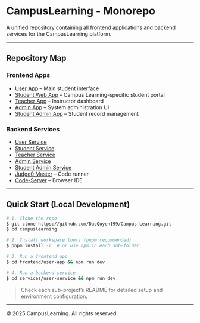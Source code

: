 # CampusLearning - Monorepo

A unified repository containing all frontend applications and backend services for the CampusLearning platform.

---

## Repository Map

### Frontend Apps

* [User App](frontend/user-app/README.md) – Main student interface
* [Student Web App](frontend/user-sinhvienapp/README.md) – Campus Learning-specific student portal
* [Teacher App](frontend/teacher-app/README.md) – Instructor dashboard
* [Admin App](frontend/admin-app/README.md) – System administration UI
* [Student Admin App](frontend/admin-sinhvienapp/README.md) – Student record management

### Backend Services

* [User Service](services/user-service/README.md)
* [Student Service](services/user-sinhvienservice/README.md)
* [Teacher Service](services/teacher-service/README.md)
* [Admin Service](services/admin-service/README.md)
* [Student Admin Service](services/admin-sinhvienservice/README.md)
* [Judge0 Master](services/judge0-master/README.md) – Code runner
* [Code-Server](services/code-server/README.md) – Browser IDE

---

## Quick Start (Local Development)

```bash
# 1. Clone the repo
$ git clone https://github.com/DucQuyen199/Campus-Learning.git
$ cd campuslearning

# 2. Install workspace tools (pnpm recommended)
$ pnpm install -r  # or use npm in each sub-folder

# 3. Run a frontend app
$ cd frontend/user-app && npm run dev

# 4. Run a backend service
$ cd services/user-service && npm run dev
```

> Check each sub-project’s README for detailed setup and environment configuration.
---

© 2025 CampusLearning. All rights reserved.
